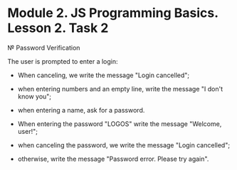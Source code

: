 # Module 2. JS Programming Basics. Lesson 2. Task 2

№ Password Verification

The user is prompted to enter a login:

- When canceling, we write the message "Login cancelled";
- when entering numbers and an empty line, write the message "I don't know you";
- when entering a name, ask for a password.
  
- When entering the password "LOGOS" write the message "Welcome, user!";
- when canceling the password, we write the message "Login cancelled";
- otherwise, write the message "Password error. Please try again".
